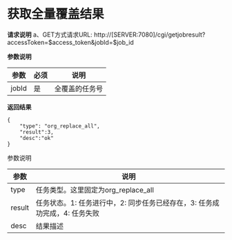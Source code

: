 # 获取全量覆盖结果

**请求说明**
a、GET方式请求URL:
http://[SERVER:7080]/cgi/getjobresult?accessToken=$access_token&jobId=$job_id

**参数说明**

| 参数  | 必须 | 说明           |
| ----- | ---- | -------------- |
| jobId | 是   | 全覆盖的任务号 |

**返回结果**

```
{
    "type": "org_replace_all",
    "result":3,
    "desc":"ok"
}
```

参数说明

| 参数   | 说明                                                         |
| ------ | ------------------------------------------------------------ |
| type   | 任务类型。这里固定为org_replace_all                          |
| result | 任务状态。1: 任务进行中，2: 同步任务已经存在，3: 任务成功完成，4: 任务失败 |
| desc   | 结果描述                                                     |